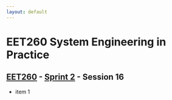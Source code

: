 ```yaml
---
layout: default
---
```


# EET260 System Engineering in Practice

## [EET260](../../) - [Sprint 2](../) - Session 16

- item 1

